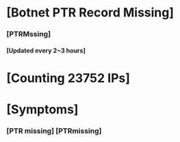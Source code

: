 # [Botnet PTR Record Missing]
### [PTRMssing]
#### [Updated every 2~3 hours]

# [Counting 23752 IPs]

# [Symptoms] 
###   [PTR missing] [PTRmissing]

